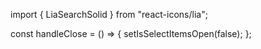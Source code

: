 import { LiaSearchSolid } from "react-icons/lia";

const handleClose = () => {
setIsSelectItemsOpen(false);
};

<SelectItems title="Select categories" onClose={handleClose} />
